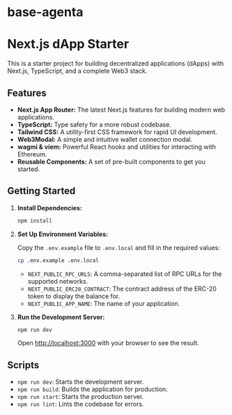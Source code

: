 # base-agenta

# Next.js dApp Starter

This is a starter project for building decentralized applications (dApps) with Next.js, TypeScript, and a complete Web3 stack.

## Features

- **Next.js App Router:** The latest Next.js features for building modern web applications.
- **TypeScript:** Type safety for a more robust codebase.
- **Tailwind CSS:** A utility-first CSS framework for rapid UI development.
- **Web3Modal:** A simple and intuitive wallet connection modal.
- **wagmi & viem:** Powerful React hooks and utilities for interacting with Ethereum.
- **Reusable Components:** A set of pre-built components to get you started.

## Getting Started

1.  **Install Dependencies:**

    ```bash
    npm install
    ```

2.  **Set Up Environment Variables:**

    Copy the `.env.example` file to `.env.local` and fill in the required values:

    ```bash
    cp .env.example .env.local
    ```

    - `NEXT_PUBLIC_RPC_URLS`: A comma-separated list of RPC URLs for the supported networks.
    - `NEXT_PUBLIC_ERC20_CONTRACT`: The contract address of the ERC-20 token to display the balance for.
    - `NEXT_PUBLIC_APP_NAME`: The name of your application.

3.  **Run the Development Server:**

    ```bash
    npm run dev
    ```

    Open [http://localhost:3000](http://localhost:3000) with your browser to see the result.

## Scripts

- `npm run dev`: Starts the development server.
- `npm run build`: Builds the application for production.
- `npm run start`: Starts the production server.
- `npm run lint`: Lints the codebase for errors.
